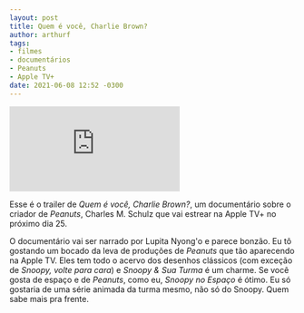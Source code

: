 ```yaml
---
layout: post
title: Quem é você, Charlie Brown?
author: arthurf
tags:
- filmes
- documentários
- Peanuts
- Apple TV+
date: 2021-06-08 12:52 -0300
---
```

<iframe class="full-width" src="https://www.youtube.com/embed/zIAz8EAIDfo" title="YouTube video player" frameborder="0" allow="accelerometer; autoplay; clipboard-write; encrypted-media; gyroscope; picture-in-picture" allowfullscreen></iframe>

Esse é o trailer de *Quem é você, Charlie Brown?*, um documentário sobre o criador de *Peanuts*, Charles M. Schulz que vai estrear na Apple TV+ no próximo dia 25.

O documentário vai ser narrado por Lupita Nyong'o e parece bonzão. Eu tô gostando um bocado da leva de produções de *Peanuts* que tão aparecendo na Apple TV. Eles tem todo o acervo dos desenhos clássicos (com exceção de *Snoopy, volte para cara*) e *Snoopy & Sua Turma* é um charme. Se você gosta de espaço e de *Peanuts*, como eu, *Snoopy no Espaço* é ótimo. Eu só gostaria de uma série animada da turma mesmo, não só do Snoopy. Quem sabe mais pra frente.
